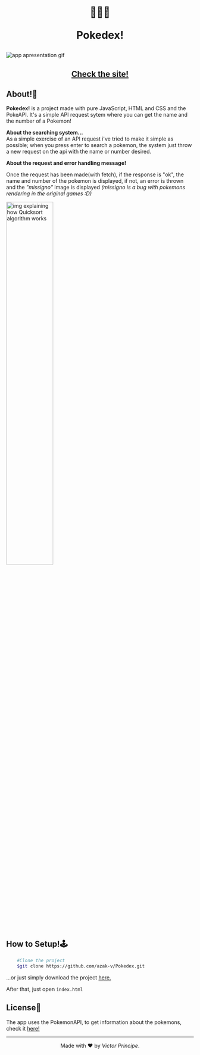 <h1 align="center">
    👾🐙👹
    <p>Pokedex!</p>
</h1>

<img src="https://ik.imagekit.io/azakv/pokeapi.gif?updatedAt=1712278812874" alt="app apresentation gif">

<h2 align="center">
    <a href="https://azak-v.github.io/Pokedex/">
        Check the site!
    </a>
</h2>

## About!🧾

**Pokedex!** is a project made with pure JavaScript, HTML and CSS and the PokeAPI.
It's a simple API request sytem where you can get the name and the number of a Pokemon!

**About the searching system...**
</br>
As a simple exercise of an API request i've tried to make it simple as possible; when you press enter to search a pokemon, the system just throw a new request on the api with the name or number desired.

**About the request and error handling message!**
</br>

Once the request has been made(with fetch), if the response is "ok", the name and number of the pokemon is displayed, if not, an error is thrown and the *"missigno"* image is displayed
*(missigno is a bug with pokemons rendering in the original games :D)*

<img width="50%" alt="img explaining how Quicksort algorithm works" src="https://camo.githubusercontent.com/b5204601fba09ebd19c0db81579be91c8edf72b30837c60bbce39fc675e92dcb/68747470733a2f2f637572726963756c756d2d636f6e74656e742e73332e616d617a6f6e6177732e636f6d2f646174612d737472756374757265732d616e642d616c676f726974686d732f717569636b736f72742f717569636b5f736f72745f706172746974696f6e5f616e696d6174696f6e2e676966">




## How to Setup!🕹

```bash
    #Clone the project
    $git clone https://github.com/azak-v/Pokedex.git
```

...or just simply download the project <a href="https://github.com/azak-v/Pokedex/archive/refs/heads/master.zip">here.</a>

After that, just open <code>index.html</code>

## License📝 

The app uses the PokemonAPI, to get information about the pokemons, check it <a href="https://pokeapi.co/">here!</a>

---
<p align="center">Made with ❤ by <em>Victor Principe</em>.</p>
